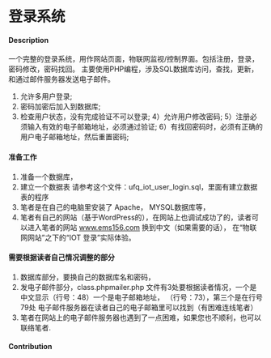 # 登录系统

#### Description
一个完整的登录系统，用作网站页面，物联网监视/控制界面。包括注册，登录，密码修改，密码找回。
主要使用PHP编程，涉及SQL数据库访问，查找，更新，和通过邮件服务器发送电子邮件。

1) 允许多用户登录;
2) 密码加密后加入到数据库;
3) 检查用户状态，没有完成验证不可以登录;
4）允许用户修改密码;
5）注册必须输入有效的电子邮箱地址，必须通过验证;
6）有找回密码时，必须有正确的用户电子邮箱地址，然后重置密码;

#### 准备工作

1.  准备一个数据库，
2.  建立一个数据表 请参考这个文件：ufq_iot_user_login.sql，里面有建立数据表的程序
2.  笔者是在自己的电脑里安装了 Apache， MYSQL数据库等，
3.  笔者有自己的网站（基于WordPress的），在网站上也调试成功了的，读者可以进入笔者的网站 www.ems156.com 换到中文（如果需要的话），
    在“物联网网站”之下的“IOT 登录”实际体验。

#### 需要根据读者自己情况调整的部分

1.  数据库部分，要换自己的数据库名和密码，
2.  发电子邮件部分，class.phpmailer.php 文件有3处要根据读者情况，一个是中文显示（行号：48）一个是电子邮箱地址，
    （行号：73），第三个是在行号79处
    电子邮件服务器在读者自己的电子邮箱里可以找到（有困难连线笔者）
3.  笔者在网站上的电子邮件服务器也遇到了一点困难，如果您也不顺利，也可以联络笔者.

#### Contribution



